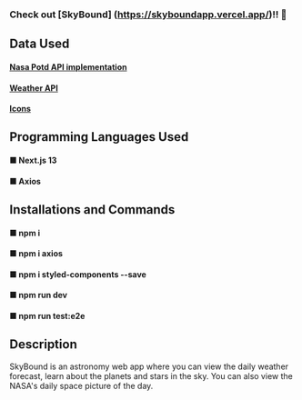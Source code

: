 ### Check out [SkyBound] (https://skyboundapp.vercel.app/)!! 💫

## Data Used
#### [Nasa Potd API implementation](https://github.com/OpenGenus/nasa-api/tree/master/src)
#### [Weather API](https://openweathermap.org/current)
#### [Icons](https://www.flaticon.com/)

## Programming Languages Used
#### ■ Next.js 13
#### ■ Axios

## Installations and Commands
#### ■ npm i
#### ■ npm i axios
#### ■ npm i styled-components --save
#### ■ npm run dev
#### ■ npm run test:e2e

## Description
SkyBound is an astronomy web app where you can view the daily weather forecast, learn about the planets and stars in the sky. You can also view the NASA's daily space picture of the day.
